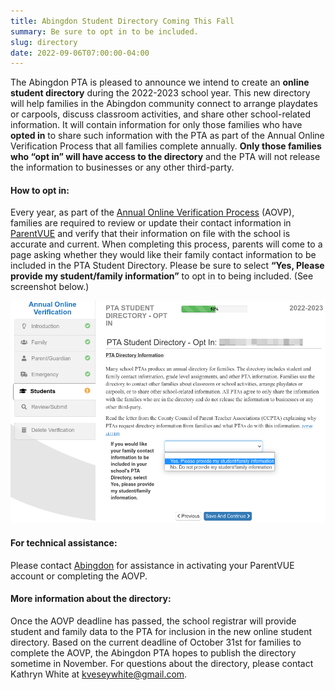 ```yaml
--- 
title: Abingdon Student Directory Coming This Fall
summary: Be sure to opt in to be included.
slug: directory
date: 2022-09-06T07:00:00-04:00
---
```


The Abingdon PTA is pleased to announce we intend to create an **online student directory** during the 2022-2023 school year. This new directory will help families in the Abingdon community connect to arrange playdates or carpools, discuss classroom activities, and share other school-related information. It will contain information for only those families who have **opted in** to share such information with the PTA as part of the Annual Online Verification Process that all families complete annually. **Only those families who “opt in” will have access to the directory** and the PTA will not release the information to businesses or any other third-party.

#### How to opt in:
Every year, as part of the [Annual Online Verification Process](https://www.apsva.us/registering-your-child/annual-online-verification-process/) (AOVP), families are required to review or update their contact information in [ParentVUE](https://va-arl-psv.edupoint.com/PXP2_Login.aspx) and verify that their information on file with the school is accurate and current. When completing this process, parents will come to a page asking whether they would like their family contact information to be included in the PTA Student Directory. Please be sure to select **“Yes, Please provide my student/family information”** to opt in to being included. (See screenshot below.)

<img src="images/directory-opt-in2.webp" alt="Screenshot showing how to opt-in to the online student directory">

#### For technical assistance:
Please contact [Abingdon](https://abingdon.apsva.us/contact-us/) for assistance in activating your ParentVUE account or completing the AOVP. 

#### More information about the directory:
Once the AOVP deadline has passed, the school registrar will provide student and family data to the PTA for inclusion in the new online student directory. Based on the current deadline of October 31st for families to complete the AOVP, the Abingdon PTA hopes to publish the directory sometime in November. For questions about the directory, please contact Kathryn White at kveseywhite@gmail.com.
